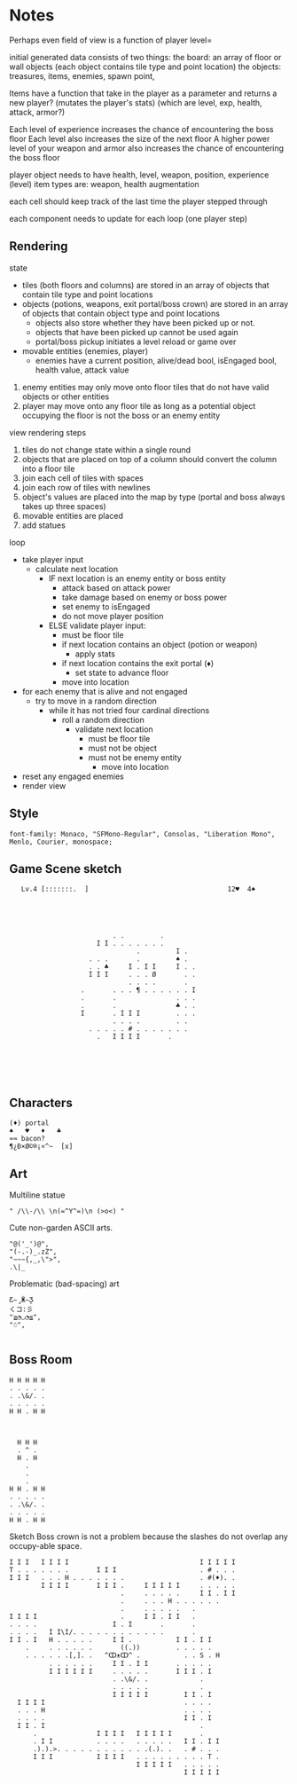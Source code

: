 # Notes

Perhaps even field of view is a function of player level=

initial generated data consists of two things:
the board: an array of floor or wall objects (each object contains tile type and point location)
the objects:
treasures, items, enemies, spawn point,

Items have a function that take in the player as a parameter and returns a new player? (mutates the player's stats) (which are level, exp, health, attack, armor?)

Each level of experience increases the chance of encountering the boss floor
Each level also increases the size of the next floor
A higher power level of your weapon and armor also increases the chance of encountering the boss floor

player object needs to have health, level, weapon, position, experience (level)
item types are: weapon, health augmentation


each cell should keep track of the last time the player stepped through

each component needs to update for each loop (one player step)

## Rendering

state
- tiles (both floors and columns) are stored in an array of objects that contain tile type and point locations
- objects (potions, weapons, exit portal/boss crown) are stored in an array of objects that contain object type and point locations
  - objects also store whether they have been picked up or not.
  - objects that have been picked up cannot be used again
  - portal/boss pickup initiates a level reload or game over
- movable entities (enemies, player)
  - enemies have a current position, alive/dead bool, isEngaged bool, health value, attack value

1. enemy entities may only move onto floor tiles that do not have valid objects or other entities
1. player may move onto any floor tile as long as a potential object occupying the floor is not the boss or an enemy entity

view rendering steps
1. tiles do not change state within a single round
1. objects that are placed on top of a column should convert the column into a floor tile
1. join each cell of tiles with spaces
1. join each row of tiles with newlines
1. object's values are placed into the map by type (portal and boss always takes up three spaces)
1. movable entities are placed
1. add statues


loop
- take player input
  - calculate next location
    - IF next location is an enemy entity or boss entity
      - attack based on attack power
      - take damage based on enemy or boss power
      - set enemy to isEngaged
      - do not move player position
    - ELSE validate player input:
      - must be floor tile
      - if next location contains an object (potion or weapon)
        - apply stats
      - if next location contains the exit portal (♦)
        - set state to advance floor
      - move into location
- for each enemy that is alive and not engaged
  - try to move in a random direction
    - while it has not tried four cardinal directions
      - roll a random direction
        - validate next location
          - must be floor tile
          - must not be object
          - must not be enemy entity
            - move into location
- reset any engaged enemies
- render view

## Style

```
font-family: Monaco, "SFMono-Regular", Consolas, "Liberation Mono", Menlo, Courier, monospace;
```

## Game Scene sketch
```
   Lv.4 [:::::::.  ]                                   12♥  4♠





                          . .         .        
                      I I . . . . . . .        
                                .         I .  
                    . . .       .         ♠ .  
                    . . ♣     I . I I     I . .
                    I I I     . . . Ø       . .
                              . . . .       .  
                  .       . . . ¶ . . . . . . I
                  .       .               . . .
                  .       .               ♣ . .
                  I       . I I I         . . .
                          . . . .         . .  
                    . . . . . # . . . . . . .  
                      .   I I I I       .      






```

## Characters

```
(♦) portal
♠	♥	♦	♣
≈≈ bacon?
¶¿Ð×Ø©®¡¤^~  [x]
```

## Art

Multiline statue
```
" /\\-/\\ \n(=^Y^=)\n (>o<) "
```

Cute non-garden ASCII arts.
```
"@('_')@",
"(-.-)_.zZ",
"~~~{,_,\">",
.\|_
```

Problematic (bad-spacing) art
```
Ƹ̵̡Ӝ̵̨̄Ʒ
くコ:彡
"≧◔◡◔≦﻿",
"☃",


```

## Boss Room
```
H H H H H
. . . . .
. .\&/. .
. . . . .
H H . H H



  H H H
  . ^ .
  H . H
    .
    .
    .
H H . H H
. . . . .
. .\&/. .
. . . . .
H H . H H
```


Sketch
Boss crown is not a problem because the slashes do not overlap any occupy-able space.
```
I I I   I I I I                                 I I I I I  
T . . . . . . .       I I I                     . # . . .  
I I I   . . . H . . . . . . .                   . #(♦). .  
        I I I I       I I I .     I I I I I     . . . . .  
                            .     . . . . .     I I . I I  
                            .     . . . H . . . . . .      
                            .     . . . . .   .            
I I I I                     .     I I . I I   .            
. . . .                   I . I       .       .            
. . . .   I I\I/. . . . . . . . . . . .       .            
I I . I   H . . . . .     I I .           I I . I I        
    .     . . . . . .       ((.))         . . . . .        
    . . . . . .[,]. .   ^ↀᴥↀ^ .           . . S . H        
          . . . . . .     I I . I I       . . . . .        
          I I I I I I     . . . . .       I I I . I        
                          . .\&/. .             .          
                          . . . . .             .          
                          I I I I I         I I . I        
  I I I I                                   . . . .        
  . . . H                                   . . . .        
  . . . .                                   I I . I        
  I I . I                                       .          
      .               I I I I   I I I I I       .          
      . I I           . . . .   . . . . .   I I . I I      
      .).).>. . . . . . . . . . . .(.). .   . # . . .      
      I I I           I I I I   . . . . . . . . . T .      
                                I I I I I   . . . . .      
                                            I I I I I      


```

